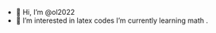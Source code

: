 - 👋 Hi, I’m @ol2022
- 👀 I’m interested in latex codes
 I’m currently learning math .

<!---
ol2022/ol2022 is a ✨ special ✨ repository because its `README.md` (this file) appears on your GitHub profile.
You can click the Preview link to take a look at your changes.
--->
